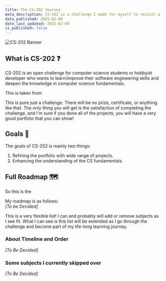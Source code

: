 ```yaml
---
title: The CS-202 Journey
meta_description: CS-202 is a challenge I made for myself to revisit all the subjects in the computer science major. This mainly includes an effort to compile, curate, refine, even redone some of the projects worked on during education period (thus, polishing the portfolio) and understand the CS fundamentals at the deeper level.
date_published: 2025-02-09
date_last_updated: 2025-02-09
is_published: false
---
```


<img 
    src="https://ik.imagekit.io/moonwr/cs202.png"
    srcset="
        https://ik.imagekit.io/moonwr/cs202.png?tr=f-webp,w-480 480w,
        https://ik.imagekit.io/moonwr/cs202.png?tr=f-webp,w-768 768w,
        https://ik.imagekit.io/moonwr/cs202.png?tr=f-webp,w-1200 1200w,
    "
    sizes="(max-width: 480px) 480px, (max-width: 768px) 768px, 1200px"
    alt="CS-202 Banner"
    class="rounded-md mb-4"
/>

## What is CS-202 ❓
CS-202 is an open challenge for computer science students or hobbyist developer who wants to learn/improve their software engineering skills and deepen the knowledge in computer science fundamentals.

This is taken from

This is pure just a challenge. There will be no prize, certificate, or anything like that. The only thing you will get is the satisfaction of completing the challenge, and I'm sure if you done all of the projects, you will have a very good portfolio that you can show!

## Goals 🎯
The goals of CS-202 is mainly two things:
1. Refining the portfolio with wide range of projects.
2. Enhancing the understanding of the CS fundamentals.

## Full Roadmap 🗺️
So this is the 

My roadmap is as follows: <br>
*\[To be Decided]*

This is a very flexible list! I can and probably will add or remove subjects as I see fit. What I can see is this list will be extended as I go through the challenge and become part of my life-long learning journey.

### About Timeline and Order
*\[To Be Decided]*

### Some subjects I currently skipped over
*\[To Be Decided]*

<!-- ## Closing Notes 📝 -->
